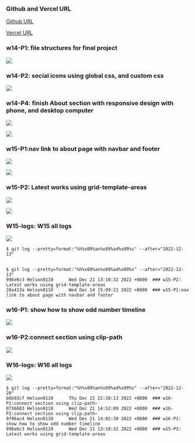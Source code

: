 ### Github and Vercel URL

[Github URL](https://github.com/Helson0110/1111-web-demo-410350267)

[Vercel URL](https://1111-web-demo-410350267-tfro.vercel.app/)

### w14-P1: file structures for final project
![](w14-p1.png)

### w14-P2: social icons using global css, and custom css
![](w14-p2.png)

### w14-P4: finish About section with responsive design with phone, and desktop computer

![](w14-p4-1.png)

![](w14-p4-2.png)

### w15-P1:nav link to about page with navbar and footer

![](w15-p1.png)

![](w15-p1-2.png)

### w15-P2: Latest works using grid-template-areas

![](w15-p2-1.png)

![](w15-p2-2.png)

### W15-logs: W15 all logs

![](w15-logs.png)

```
$ git log --pretty=format:"%h%x09%an%x09%ad%x09%s" --after="2022-12-13"


$ git log --pretty=format:"%h%x09%an%x09%ad%x09%s" --after="2022-12-13"
996e6c3 Helson0110      Wed Dec 21 13:10:32 2022 +0800  ### w15-P2: Latest works using grid-template-areas
20a413a Helson0110      Wed Dec 14 15:09:21 2022 +0800  ### w15-P1:nav link to about page with navbar and footer
```


### w16-P1: show how to show odd number timeline
 
![](w16-p1.png)

### w16-P2:connect section using clip-path
 
![](w16-p2.png)

### W16-logs: W16 all logs

![](w16-logs.PNG)

```
$ git log --pretty=format:"%h%x09%an%x09%ad%x09%s" --after="2022-12-20"
b6b92cf Helson0110      Thu Dec 22 22:38:13 2022 +0800  ### w16-P2:connect section using clip-path~
0736683 Helson0110      Wed Dec 21 14:52:09 2022 +0800  ### w16-P2:connect section using clip-path~
9f96ac4 Helson0110      Wed Dec 21 14:02:30 2022 +0800  ### w16-P1: show how to show odd number timeline
996e6c3 Helson0110      Wed Dec 21 13:10:32 2022 +0800  ### w15-P2: Latest works using grid-template-areas
```